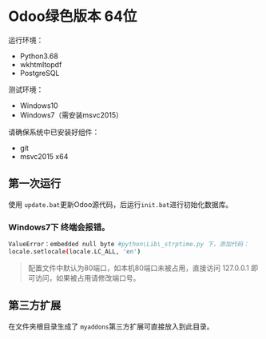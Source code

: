 # Odoo绿色版本 64位

运行环境：
* Python3.68
* wkhtmltopdf
* PostgreSQL

测试环境：
* Windows10
* Windows7（需安装msvc2015）
  
请确保系统中已安装好组件：
* git
* msvc2015 x64

## 第一次运行
使用 <code>update.bat</code>更新Odoo源代码，后运行<code>init.bat</code>进行初始化数据库。

### Windows7下 终端会报错。

``` bash
ValueError：embedded null byte #python\Lib\_strptime.py 下，添加代码：
locale.setlocale(locale.LC_ALL, 'en')
```

> 配置文件中默认为80端口，如本机80端口未被占用，直接访问 127.0.0.1 即可访问，如果被占用请修改端口号。

## 第三方扩展

在文件夹根目录生成了 <code>myaddons</code>第三方扩展可直接放入到此目录。